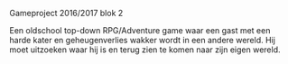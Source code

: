 Gameproject 2016/2017 blok 2

Een oldschool top-down RPG/Adventure game waar een gast met een harde kater en geheugenverlies wakker wordt in een andere wereld. Hij moet uitzoeken waar hij is en terug zien te komen naar zijn eigen wereld.